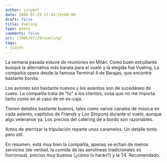 ```yaml
---
author: jorgeml
date: 2006-07-29 17:43:15+00:00
draft: false
title: Vueling
type: posts
comments: false
url: /2006/07/29/vueling/
tags:
- viajes
---
```


La semana pasada estuve de reuniones en Milán. Como buen estudiante busqué la alternativa más barata para el vuelo y la elegida fue Vueling. La compañía opera desde la famosa Terminal 4 de Barajas, que encontré bastante bonita.

Los aviones son bastante nuevos y los asientos son de sucedáneo de cuero. La compañia trata de "tu" a los clientes, cosa que no me importa tanto como en el caso de mi ex-caja.

Tienen detalles bastante buenos, tales como varios canales de música en cada asiento, capítulos de _Friends_ y _Los Simpons_ durante el vuelo, aunque algo veteranos ya. Los precios del catering de a bordo son razonables.

Antes de aterrizar la tripulación reparte unos caramelos. Un detalle tonto pero útil.

En resumen, está muy bien la compañía, apenas se echan de menos servicios (de verdad, la comida de las aerolíneas tradicionales es horrorosa), precios muy buenos (¿cómo lo harán?) y la T4. Recomendado.
